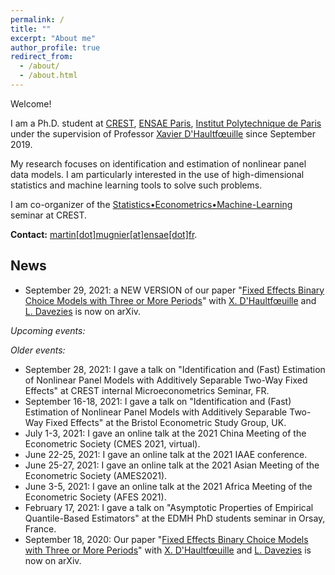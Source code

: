 ```yaml
---
permalink: /
title: ""
excerpt: "About me"
author_profile: true
redirect_from: 
  - /about/
  - /about.html
---
```


Welcome!

I am a Ph.D. student at [CREST](http://crest.science/), [ENSAE Paris](https://www.ensae.fr/), [Institut Polytechnique de Paris](https://www.ip-paris.fr/) under the supervision of Professor [Xavier D'Haultfœuille](https://faculty.crest.fr/xdhaultfoeuille/) since September 2019. 

My research focuses on identification and estimation of nonlinear panel data models. I am particularly interested in the use of high-dimensional statistics and machine learning tools to solve such problems.

I am co-organizer of the [Statistics•Econometrics•Machine-Learning](https://statecoml.github.io/) seminar at CREST.

**Contact:** [martin[dot]mugnier[at]ensae[dot]fr](mailto:martin.mugnier@ensae.fr).

## News
- September 29, 2021: a NEW VERSION of our paper "[Fixed Effects Binary Choice Models with Three or More Periods](https://arxiv.org/abs/2009.08108)" with [X. D'Haultfœuille](https://faculty.crest.fr/xdhaultfoeuille/) and [L. Davezies](http://www.crest.fr/ses.php?user=2986) is now on arXiv.


*Upcoming events:*

*Older events:*
<sub>
- September 28, 2021: I gave a talk on "Identification and (Fast) Estimation of Nonlinear Panel Models with Additively Separable Two-Way Fixed Effects" at CREST internal Microeconometrics Seminar, FR.
- September 16-18, 2021: I gave a talk on "Identification and (Fast) Estimation of Nonlinear Panel Models with Additively Separable Two-Way Fixed Effects" at the Bristol Econometric Study Group, UK.
- July 1-3, 2021: I gave an online talk at the 2021 China Meeting of the Econometric Society (CMES 2021, virtual).
- June 22-25, 2021: I gave an online talk at the 2021 IAAE conference.
- June 25-27, 2021: I gave an online talk at the 2021 Asian Meeting of the Econometric Society (AMES2021).
- June 3-5, 2021: I gave an online talk at the 2021 Africa Meeting of the Econometric Society (AFES 2021).
- February 17, 2021: I gave a talk on "Asymptotic  Properties  of  Empirical  Quantile-Based Estimators" at the EDMH PhD students seminar in Orsay, France.
- September 18, 2020: Our paper "[Fixed Effects Binary Choice Models with Three or More Periods](https://arxiv.org/abs/2009.08108)" with [X. D'Haultfœuille](https://faculty.crest.fr/xdhaultfoeuille/) and [L. Davezies](http://www.crest.fr/ses.php?user=2986) is now on arXiv.
 </sub>
